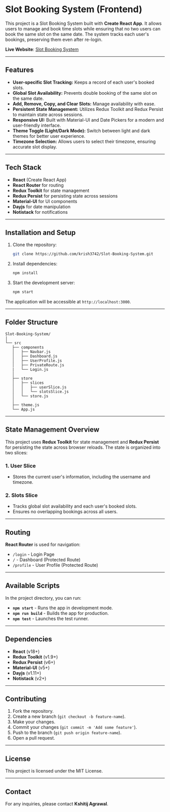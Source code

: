 # Slot Booking System (Frontend)

This project is a Slot Booking System built with **Create React App**. It allows users to manage and book time slots while ensuring that no two users can book the same slot on the same date. The system tracks each user's bookings, preserving them even after re-login.

**Live Website**: [Slot Booking System](https://slot-booking-virid.vercel.app/)

---

## Features

- **User-specific Slot Tracking:** Keeps a record of each user's booked slots.
- **Global Slot Availability:** Prevents double booking of the same slot on the same date.
- **Add, Remove, Copy, and Clear Slots:** Manage availability with ease.
- **Persistent State Management:** Utilizes Redux Toolkit and Redux Persist to maintain state across sessions.
- **Responsive UI:** Built with Material-UI and Date Pickers for a modern and user-friendly interface.
- **Theme Toggle (Light/Dark Mode):** Switch between light and dark themes for better user experience.
- **Timezone Selection:** Allows users to select their timezone, ensuring accurate slot display.

---

## Tech Stack

- **React** (Create React App)
- **React Router** for routing
- **Redux Toolkit** for state management
- **Redux Persist** for persisting state across sessions
- **Material-UI** for UI components
- **Dayjs** for date manipulation
- **Notistack** for notifications

---

## Installation and Setup

1. Clone the repository:

   ```bash
   git clone https://github.com/krish3742/Slot-Booking-System.git
   ```

2. Install dependencies:

   ```bash
   npm install
   ```

3. Start the development server:
   ```bash
   npm start
   ```

The application will be accessible at `http://localhost:3000`.

---

## Folder Structure

```
Slot-Booking-System/
│
└── src
   ├── components
   │   ├── Navbar.js
   │   ├── Dashboard.js
   │   ├── UserProfile.js
   │   ├── PrivateRoute.js
   |   └── Login.js
   │
   ├── store
   │   ├── slices
   │   │   ├── userSlice.js
   │   │   └── slotsSlice.js
   │   └── store.js
   │
   ├── theme.js
   └── App.js
```

---

## State Management Overview

This project uses **Redux Toolkit** for state management and **Redux Persist** for persisting the state across browser reloads. The state is organized into two slices:

### 1. **User Slice**

- Stores the current user's information, including the username and timezone.

### 2. **Slots Slice**

- Tracks global slot availability and each user's booked slots.
- Ensures no overlapping bookings across all users.

---

## Routing

**React Router** is used for navigation:

- `/login` - Login Page
- `/` - Dashboard (Protected Route)
- `/profile` - User Profile (Protected Route)

---

## Available Scripts

In the project directory, you can run:

- **`npm start`** - Runs the app in development mode.
- **`npm run build`** - Builds the app for production.
- **`npm test`** - Launches the test runner.

---

## Dependencies

- **React** (v18+)
- **Redux Toolkit** (v1.9+)
- **Redux Persist** (v6+)
- **Material-UI** (v5+)
- **Dayjs** (v1.11+)
- **Notistack** (v2+)

---

## Contributing

1. Fork the repository.
2. Create a new branch (`git checkout -b feature-name`).
3. Make your changes.
4. Commit your changes (`git commit -m 'Add some feature'`).
5. Push to the branch (`git push origin feature-name`).
6. Open a pull request.

---

## License

This project is licensed under the MIT License.

---

## Contact

For any inquiries, please contact **Kshitij Agrawal**.
